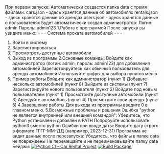 При первом запуске:
Автоматически создастся папка data с тремя файлами:
cars.json - здесь хранятся данные об автомобилях
rentals.json - здесь хранятся данные об арендах
users.json - здесь хранятся данные о пользователях
Будет автоматически создан администратор:
Логин: admin
Пароль: admin123
1.Работа с программой
После запуска вы увидите меню:
=== Система проката автомобилей ===
1. Войти в систему
2. Зарегистрироваться
3. Просмотреть доступные автомобили
0. Выход из программы
   2.Основные команды:
Войдите как администратор (логин: admin, пароль: admin123) для добавления автомобилей
Зарегистрируйтесь как обычный пользователь для аренды автомобилей
Используйте цифры для выбора пунктов меню
3. Пример работы
Войдите как администратор (пункт 1)
Добавьте несколько автомобилей (пункт 8)
Выйдите из системы (пункт 7)
Зарегистрируйте нового пользователя (пункт 2)
Войдите под новым пользователем (пункт 1)
Просмотрите доступные автомобили (пункт 3)
Арендуйте автомобиль (пункт 4)
Просмотрите свои аренды (пункт 5)
4.Завершение работы
Для выхода из программы введите 0 в главном меню.
5.Возможные проблемы и решения
Ошибка "python не является внутренней или внешней командой":
Убедитесь, что Python установлен и добавлен в PATH
Попробуйте использовать python3 вместо python
Ошибки при вводе даты:
Вводите дату строго в формате ГГГГ-ММ-ДД (например, 2023-12-31)
Программа не видит данные после перезапуска:
Убедитесь, что файлы в папке data не повреждены
Не перемещайте и не переименовывайте папку data
Бейджи:
[![Python CI - Car Rental Project](https://github.com/Vergil228-maker/car_rental_project/actions/workflows/ci.yml/badge.svg)](https://github.com/Vergil228-maker/car_rental_project/actions/workflows/ci.yml)
[![Build Package](https://github.com/Vergil228-maker/car_rental_project/actions/workflows/build.yml/badge.svg)](https://github.com/Vergil228-maker/car_rental_project/actions/workflows/build.yml)
